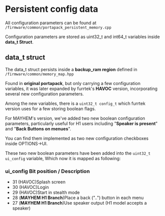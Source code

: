 # Persistent config data

All configuration parameters can be found at `/firmware/common/portapack_persistent_memory.cpp`

Configuration parameters are stored as uint32_t and int64_t variables inside **data_t Struct**.

## data_t struct

The data_t struct persists inside a **backup_ram region** defined in `/firmware/common/memory_map.hpp`

Found in **original portapack**, but only carrying a few configuration variables, it was later expanded by furrtek's **HAVOC** version, incorporating several new configuration parameters. 

Among the new variables, there is a `uint32_t config_t` which furrtek version uses for a few storing boolean flags.

For MAYHEM's version, we've added two new boolean configuration parameters, particularly useful for H1 users including "**Speaker is present**" and "**Back Buttons on menues**".

You can find them implemented as two new configuration checkboxes inside OPTIONS->UI.

These two new boolean parameters have been added into the `uint32_t ui_config` variable, Which now it is mapped as following:

### ui_config Bit position / Description
* 31 (HAVOC)Splash screen
* 30 (HAVOC)Login
* 29 (HAVOC)Start in stealth mode
* 28 (**MAYHEM H1 Branch**)Place a back ("..") button in each menu
* 27 (**MAYHEM H1 Branch**)Use speaker output (H1 model accepts a speaker)